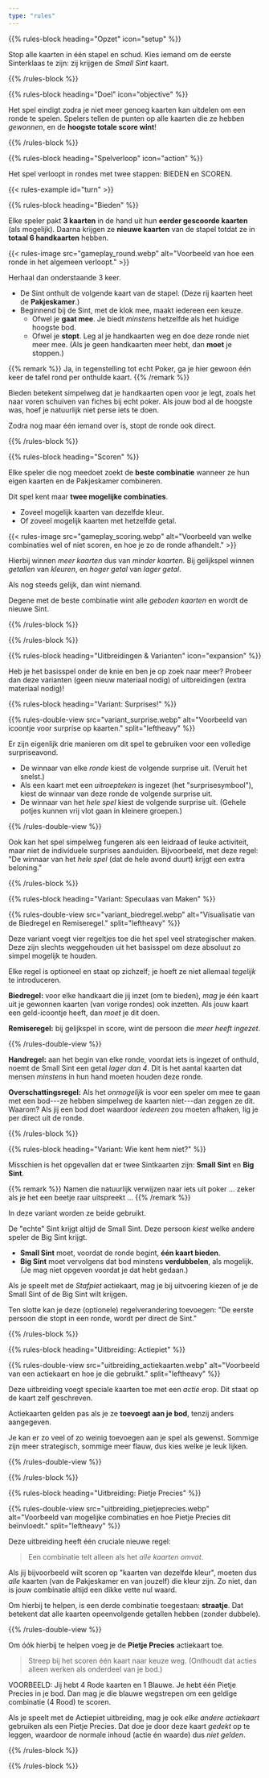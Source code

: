 ```yaml
---
type: "rules"
---
```


{{% rules-block heading="Opzet" icon="setup" %}}

Stop alle kaarten in één stapel en schud. Kies iemand om de eerste Sinterklaas te zijn: zij krijgen de _Small Sint_ kaart.

{{% /rules-block %}}

{{% rules-block heading="Doel" icon="objective" %}}

Het spel eindigt zodra je niet meer genoeg kaarten kan uitdelen om een ronde te spelen. Spelers tellen de punten op alle kaarten die ze hebben _gewonnen_, en de **hoogste totale score wint**!

{{% /rules-block %}}

{{% rules-block heading="Spelverloop" icon="action" %}}

Het spel verloopt in rondes met twee stappen: BIEDEN en SCOREN.

{{< rules-example id="turn" >}}

{{% rules-block heading="Bieden" %}}

Elke speler pakt **3 kaarten** in de hand uit hun **eerder gescoorde kaarten** (als mogelijk). Daarna krijgen ze **nieuwe kaarten** van de stapel totdat ze in **totaal 6 handkaarten** hebben.

{{< rules-image src="gameplay_round.webp" alt="Voorbeeld van hoe een ronde in het algemeen verloopt." >}}

Herhaal dan onderstaande 3 keer.

* De Sint onthult de volgende kaart van de stapel. (Deze rij kaarten heet de **Pakjeskamer**.)
* Beginnend bij de Sint, met de klok mee, maakt iedereen een keuze.
  * Ofwel je **gaat mee**. Je biedt _minstens_ hetzelfde als het huidige hoogste bod.
  * Ofwel je **stopt**. Leg al je handkaarten weg en doe deze ronde niet meer mee. (Als je geen handkaarten meer hebt, dan **moet** je stoppen.)

{{% remark %}}
Ja, in tegenstelling tot echt Poker, ga je hier gewoon één keer de tafel rond per onthulde kaart.
{{% /remark %}}

Bieden betekent simpelweg dat je handkaarten open voor je legt, zoals het naar voren schuiven van fiches bij echt poker. Als jouw bod al de hoogste was, hoef je natuurlijk niet perse iets te doen.

Zodra nog maar één iemand over is, stopt de ronde ook direct. 

{{% /rules-block %}}

{{% rules-block heading="Scoren" %}}

Elke speler die nog meedoet zoekt de **beste combinatie** wanneer ze hun eigen kaarten en de Pakjeskamer combineren.

Dit spel kent maar **twee mogelijke combinaties**.

* Zoveel mogelijk kaarten van dezelfde kleur.
* Of zoveel mogelijk kaarten met hetzelfde getal.

{{< rules-image src="gameplay_scoring.webp" alt="Voorbeeld van welke combinaties wel of niet scoren, en hoe je zo de ronde afhandelt." >}}

Hierbij winnen _meer kaarten_ dus van _minder kaarten_. Bij gelijkspel winnen _getallen_ van _kleuren_, en _hoger getal_ van _lager getal_. 

Als nog steeds gelijk, dan wint niemand.

Degene met de beste combinatie wint alle _geboden kaarten_ en wordt de nieuwe Sint.

{{% /rules-block %}}

{{% /rules-block %}}

{{% rules-block heading="Uitbreidingen & Varianten" icon="expansion" %}}

Heb je het basisspel onder de knie en ben je op zoek naar meer? Probeer dan deze varianten (geen nieuw materiaal nodig) of uitbreidingen (extra materiaal nodig)!

{{% rules-block heading="Variant: Surprises!" %}}

{{% rules-double-view src="variant_surprise.webp" alt="Voorbeeld van icoontje voor surprise op kaarten." split="leftheavy" %}}

Er zijn eigenlijk drie manieren om dit spel te gebruiken voor een volledige surpriseavond.

* De winnaar van elke _ronde_ kiest de volgende surprise uit. (Veruit het snelst.)
* Als een kaart met een _uitroepteken_ is ingezet (het "surprisesymbool"), kiest de winnaar van deze ronde de volgende surprise uit.
* De winnaar van het _hele spel_ kiest de volgende surprise uit. (Gehele potjes kunnen vrij vlot gaan in kleinere groepen.)

{{% /rules-double-view %}}

Ook kan het spel simpelweg fungeren als een leidraad of leuke activiteit, maar niet de individuele surprises aanduiden. Bijvoorbeeld, met deze regel: "De winnaar van het _hele spel_ (dat de hele avond duurt) krijgt een extra beloning."

{{% /rules-block %}}

{{% rules-block heading="Variant: Speculaas van Maken" %}}

{{% rules-double-view src="variant_biedregel.webp" alt="Visualisatie van de Biedregel en Remiseregel." split="leftheavy" %}}

Deze variant voegt vier regeltjes toe die het spel veel strategischer maken. Deze zijn slechts weggehouden uit het basisspel om deze absoluut zo simpel mogelijk te houden.

Elke regel is optioneel en staat op zichzelf; je hoeft ze niet allemaal _tegelijk_ te introduceren.

**Biedregel:** voor elke handkaart die jij inzet (om te bieden), _mag_ je één kaart uit je gewonnen kaarten (van vorige rondes) ook inzetten. Als jouw kaart een geld-icoontje heeft, dan _moet_ je dit doen.

**Remiseregel:** bij gelijkspel in score, wint de persoon die _meer heeft ingezet_.

{{% /rules-double-view %}}

**Handregel:** aan het begin van elke ronde, voordat iets is ingezet of onthuld, noemt de Small Sint een getal _lager dan 4_. Dit is het aantal kaarten dat mensen _minstens_ in hun hand moeten houden deze ronde.

**Overschattingsregel:** Als het _onmogelijk_ is voor een speler om mee te gaan met een bod---ze hebben simpelweg de kaarten niet---dan zeggen ze dit. Waarom? Als jij een bod doet waardoor _iedereen_ zou moeten afhaken, lig je per direct uit de ronde.

{{% /rules-block %}}

{{% rules-block heading="Variant: Wie kent hem niet?" %}}

Misschien is het opgevallen dat er twee Sintkaarten zijn: **Small Sint** en **Big Sint**. 

{{% remark %}}
Namen die natuurlijk verwijzen naar iets uit poker ... zeker als je het een beetje raar uitspreekt ...
{{% /remark %}}

In deze variant worden ze beide gebruikt.

De "echte" Sint krijgt altijd de Small Sint. Deze persoon _kiest_ welke andere speler de Big Sint krijgt.

* **Small Sint** moet, voordat de ronde begint, **één kaart bieden**.
* **Big Sint** moet vervolgens dat bod minstens **verdubbelen**, als mogelijk. (Je mag niet opgeven voordat je dat hebt gedaan.)

Als je speelt met de _Stafpiet_ actiekaart, mag je bij uitvoering kiezen of je de Small Sint of de Big Sint wilt krijgen.

Ten slotte kan je deze (optionele) regelverandering toevoegen: "De eerste persoon die stopt in een ronde, wordt per direct de Sint."

{{% /rules-block %}}

{{% rules-block heading="Uitbreiding: Actiepiet" %}}

{{% rules-double-view src="uitbreiding_actiekaarten.webp" alt="Voorbeeld van een actiekaart en hoe je die gebruikt." split="leftheavy" %}}

Deze uitbreiding voegt speciale kaarten toe met een _actie_ erop. Dit staat op de kaart zelf geschreven. 

Actiekaarten gelden pas als je ze **toevoegt aan je bod**, tenzij anders aangegeven.

Je kan er zo veel of zo weinig toevoegen aan je spel als gewenst. Sommige zijn meer strategisch, sommige meer flauw, dus kies welke je leuk lijken.

{{% /rules-double-view %}}

{{% /rules-block %}}

{{% rules-block heading="Uitbreiding: Pietje Precies" %}}

{{% rules-double-view src="uitbreiding_pietjeprecies.webp" alt="Voorbeeld van mogelijke combinaties en hoe Pietje Precies dit beïnvloedt." split="leftheavy" %}}

Deze uitbreiding heeft één cruciale nieuwe regel: 

> Een combinatie telt alleen als het _alle kaarten omvat_.

Als jij bijvoorbeeld wilt scoren op "kaarten van dezelfde kleur", moeten dus _alle_ kaarten (van de Pakjeskamer en van jouzelf) die kleur zijn. Zo niet, dan is jouw combinatie altijd een dikke vette nul waard.

Om hierbij te helpen, is een derde combinatie toegestaan: **straatje**. Dat betekent dat alle kaarten opeenvolgende getallen hebben (zonder dubbele).

{{% /rules-double-view %}}

Om óók hierbij te helpen voeg je de **Pietje Precies** actiekaart toe. 

> Streep bij het scoren één kaart naar keuze weg. (Onthoudt dat acties alleen werken als onderdeel van je bod.)

VOORBEELD: Jij hebt 4 Rode kaarten en 1 Blauwe. Je hebt één Pietje Precies in je bod. Dan mag je die blauwe wegstrepen om een geldige combinatie (4 Rood) te scoren.

Als je speelt met de Actiepiet uitbreiding, mag je ook _elke andere actiekaart_ gebruiken als een Pietje Precies. Dat doe je door deze kaart _gedekt_ op te leggen, waardoor de normale inhoud (actie én waarde) dus _niet gelden_.

{{% /rules-block %}}

{{% /rules-block %}}

